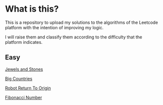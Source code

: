 # What is this?

This is a repository to upload my solutions to the algorithms of the Leetcode platform with the intention of improving my logic. 

I will raise them and classify them according to the difficulty that the platform indicates.


## Easy

[Jewels and Stones](https://github.com/luisredondo/algorithms-leetcode/blob/master/easy/jewels-and-stones.md)

[Big Countries](https://github.com/luisredondo/algorithms-leetcode/blob/master/easy/big-countries.md)

[Robot Return To Origin](https://github.com/luisredondo/algorithms-leetcode/blob/master/easy/robot-return-to-origin.md)

[Fibonacci Number](https://github.com/luisredondo/algorithms-leetcode/tree/master/easy/fibonacci_number.md)


